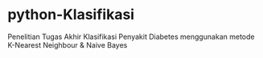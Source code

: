 # python-Klasifikasi
Penelitian Tugas Akhir Klasifikasi Penyakit Diabetes menggunakan metode K-Nearest Neighbour &amp; Naive Bayes

